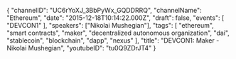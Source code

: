 {
    "channelID": "UC6rYoXJ_3BbPyWx_GQDDRRQ",
    "channelName": "Ethereum",
    "date": "2015-12-18T10:14:22.000Z",
    "draft": false,
    "events": [
        "DEVCON1"
    ],
    "speakers": ["Nikolai Mushegian"],
    "tags": [
        "ethereum",
        "smart contracts",
        "maker",
        "decentralized autonomous organization",
        "dai",
        "stablecoin",
        "blockchain",
        "dapp",
        "nexus"
    ],
    "title": "DEVCON1: Maker - Nikolai Mushegian",
    "youtubeID": "tu0Q9ZDrJT4"
}
